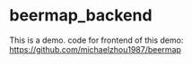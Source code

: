 # beermap_backend
This is a demo.
code for frontend of this demo:
https://github.com/michaelzhou1987/beermap
